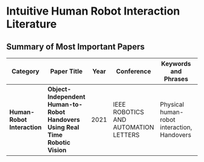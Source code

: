 # Intuitive Human Robot Interaction Literature 

## Summary of Most Important Papers

| Category | Paper Title | Year | Conference | Keywords and Phrases | Link |
|----------|-------------|------|------------|----------------------|------|
| **Human-Robot Interaction** | **Object-Independent Human-to-Robot Handovers Using Real Time Robotic Vision** | 2021 | IEEE ROBOTICS AND AUTOMATION LETTERS | Physical human-robot interaction, Handovers | [Link](https://ieeexplore.ieee.org/stamp/stamp.jsp?tp=&arnumber=9206048) |
